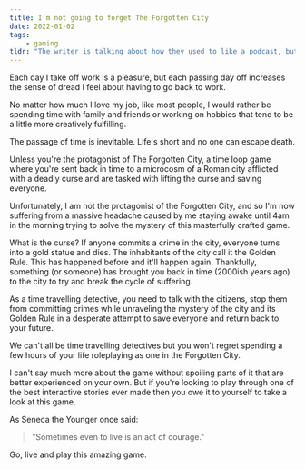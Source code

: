 ```yaml
---
title: I'm not going to forget The Forgotten City
date: 2022-01-02
tags:
    - gaming
tldr: "The writer is talking about how they used to like a podcast, but then the hosts stopped making new episodes. They say that one of the hosts probably quit, and that the podcast is probably now dead."
---
```


Each day I take off work is a pleasure, but each passing day off increases the sense of dread I feel about having to go back to work.

No matter how much I love my job, like most people, I would rather be spending time with family and friends or working on hobbies that tend to be a little more creatively fulfilling.

The passage of time is inevitable. Life's short and no one can escape death.

Unless you're the protagonist of The Forgotten City, a time loop game where you're sent back in time to a microcosm of a Roman city afflicted with a deadly curse and are tasked with lifting the curse and saving everyone.

Unfortunately, I am not the protagonist of the Forgotten City, and so I'm now suffering from a massive headache caused by me staying awake until 4am in the morning trying to solve the mystery of this masterfully crafted game.

What is the curse? If anyone commits a crime in the city, everyone turns into a gold statue and dies. The inhabitants of the city call it the Golden Rule. This has happened before and it'll happen again. Thankfully, something (or someone) has brought you back in time (2000ish years ago) to the city to try and break the cycle of suffering.

As a time travelling detective, you need to talk with the citizens, stop them from committing crimes while unraveling the mystery of the city and its Golden Rule in a desperate attempt to save everyone and return back to your future.

We can't all be time travelling detectives but you won't regret spending a few hours of your life roleplaying as one in the Forgotten City.

I can't say much more about the game without spoiling parts of it that are better experienced on your own. But if you're looking to play through one of the best interactive stories ever made then you owe it to yourself to take a look at this game.

As Seneca the Younger once said:

>  "Sometimes even to live is an act of courage."

Go, live and play this amazing game.

